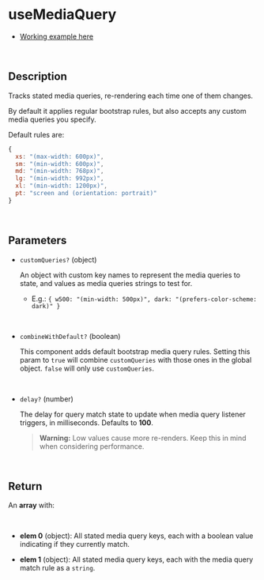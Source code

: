 # useMediaQuery

- [Working example here](https://rfh.netlify.app/use-media-query)

<br />

## Description

Tracks stated media queries, re-rendering each time one of them changes.

By default it applies regular bootstrap rules, but also accepts any custom media queries you specify.

Default rules are:

```javascript
{
  xs: "(max-width: 600px)",
  sm: "(min-width: 600px)",
  md: "(min-width: 768px)",
  lg: "(min-width: 992px)",
  xl: "(min-width: 1200px)",
  pt: "screen and (orientation: portrait)"
}
```

<br />

## Parameters

- `customQueries?` (object)

  An object with custom key names to represent the media queries to state, and values as media queries strings to test for.

  - E.g.: `{ w500: "(min-width: 500px)", dark: "(prefers-color-scheme: dark)" }`

<br />

- `combineWithDefault?` (boolean)

  This component adds default bootstrap media query rules. Setting this param to `true` will combine `customQueries` with those ones in the global object. `false` will only use `customQueries`.

<br />

- `delay?` (number)

  The delay for query match state to update when media query listener triggers, in milliseconds. Defaults to **100**.

  > **Warning:** Low values cause more re-renders. Keep this in mind when considering performance.

<br />

## Return

An **array** with:

<br />

- **elem 0** (object): All stated media query keys, each with a boolean value indicating if they currently match.

- **elem 1** (object): All stated media query keys, each with the media query match rule as a `string`.
